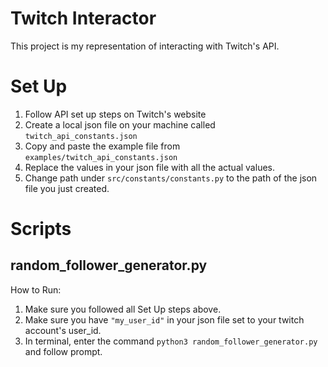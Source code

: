 # Twitch Interactor
This project is my representation of interacting with Twitch's API.

# Set Up
1) Follow API set up steps on Twitch's website
2) Create a local json file on your machine called `twitch_api_constants.json`
3) Copy and paste the example file from `examples/twitch_api_constants.json`
4) Replace the values in your json file with all the actual values.
5) Change path under `src/constants/constants.py` to the path of the json file you just created.

# Scripts
## random_follower_generator.py
How to Run:
1) Make sure you followed all Set Up steps above.
2) Make sure you have `"my_user_id"` in your json file set to your twitch account's user_id.
3) In terminal, enter the command `python3 random_follower_generator.py` and follow prompt.